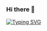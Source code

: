 ### Hi there 👋

[![Typing SVG](https://readme-typing-svg.herokuapp.com?font=Fira+Code&pause=1000&color=489AE8&width=435&lines=%E4%BB%8A%E5%A4%A9%E4%BD%A0%E8%BF%98%E5%A5%BD%E5%90%97%EF%BC%9F;Hello+World%EF%BC%81)](https://git.io/typing-svg)

